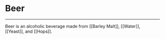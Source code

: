 # Beer
---
Beer is an alcoholic beverage made from [[Barley Malt]], [[Water]], [[Yeast]], and [[Hops]]. 

